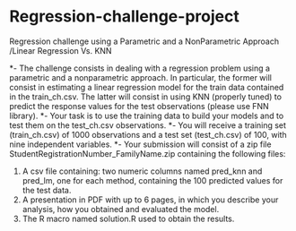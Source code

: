 # Regression-challenge-project
Regression challenge using a Parametric and a NonParametric Approach  /Linear Regression Vs. KNN

*- The challenge consists in dealing with a regression problem using a parametric and a nonparametric approach.
In particular,  the former will consist in estimating a linear regression model for the train data contained in the train_ch.csv. The latter will consist in using KNN (properly tuned) to predict the response values for the test observations (please use FNN library).
*- Your task is to use the  training data to build your models and to test them on the test_ch.csv observations.
*- You will receive a training set (train_ch.csv) of 1000 observations and a test set (test_ch.csv) of 100, with nine independent variables.
*- Your submission will consist of a zip file StudentRegistrationNumber_FamilyName.zip containing the following files:
1. A csv file containing: two numeric columns named pred_knn and pred_lm, one for each method, containing the 100 predicted values for the test data.
2. A presentation in PDF with up to 6 pages, in which you describe your analysis, how you obtained and evaluated the model.
3. The R macro named solution.R used to obtain the results.
